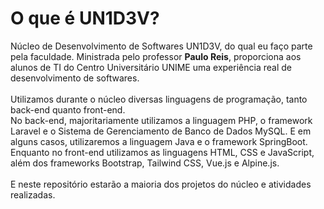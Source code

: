 <strong><h1>O que é UN1D3V?</h1></strong>
Núcleo de Desenvolvimento de Softwares UN1D3V, do qual eu faço parte pela faculdade. Ministrada pelo professor <strong>Paulo Reis</strong>, proporciona aos alunos de TI do Centro Universitário UNIME uma experiência real de desenvolvimento de softwares.<br>
<br>Utilizamos durante o núcleo diversas linguagens de programação, tanto back-end quanto front-end.<br>
No back-end, majoritariamente utilizamos a linguagem PHP, o framework Laravel e o Sistema de Gerenciamento de Banco de Dados MySQL. E em alguns casos, utilizaremos a linguagem Java e o framework SpringBoot.<br>
Enquanto no front-end utilizamos as linguagens HTML, CSS e JavaScript, além dos frameworks Bootstrap, Tailwind CSS, Vue.js e Alpine.js.<br>
<br>E neste repositório estarão a maioria dos projetos do núcleo e atividades realizadas.
